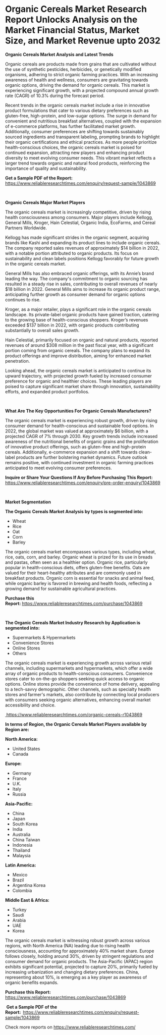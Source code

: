 <p><h1>Organic Cereals Market Research Report Unlocks Analysis on the Market Financial Status, Market Size, and Market Revenue upto 2032</h1></p><p><strong>Organic Cereals Market Analysis and Latest Trends</strong></p>
<p><p>Organic cereals are products made from grains that are cultivated without the use of synthetic pesticides, herbicides, or genetically modified organisms, adhering to strict organic farming practices. With an increasing awareness of health and wellness, consumers are gravitating towards organic options, driving the demand for organic cereals. This market is experiencing significant growth, with a projected compound annual growth rate (CAGR) of 10.3% during the forecast period.</p><p>Recent trends in the organic cereals market include a rise in innovative product formulations that cater to various dietary preferences such as gluten-free, high-protein, and low-sugar options. The surge in demand for convenient and nutritious breakfast alternatives, coupled with the expansion of e-commerce platforms, has further facilitated market growth. Additionally, consumer preferences are shifting towards sustainably sourced ingredients and transparent labeling, prompting brands to highlight their organic certifications and ethical practices. As more people prioritize health-conscious choices, the organic cereals market is poised for continued expansion, attracting new players and enhancing product diversity to meet evolving consumer needs. This vibrant market reflects a larger trend towards organic and natural food products, reinforcing the importance of quality and sustainability.</p></p>
<p><strong>Get a Sample PDF of the Report:&nbsp;</strong> <a href="https://www.reliableresearchtimes.com/enquiry/request-sample/1043869?utm_campaign=3284&utm_medium=2&utm_source=Github&utm_content=ia&utm_term=07042025&utm_id=organic-cereals">https://www.reliableresearchtimes.com/enquiry/request-sample/1043869</a></p>
<p>&nbsp;</p>
<p><strong>Organic Cereals Major Market Players</strong></p>
<p><p>The organic cereals market is increasingly competitive, driven by rising health consciousness among consumers. Major players include Kellogg, General Mills, Kroger, Hain Celestial, Organic India, EcoFarms, and Cereal Partners Worldwide.</p><p>Kellogg has made significant strides in the organic segment, acquiring brands like Kashi and expanding its product lines to include organic cereals. The company reported sales revenues of approximately $14 billion in 2022, with a notable portion attributed to organic products. Its focus on sustainability and clean labels positions Kellogg favorably for future growth in the organic cereals market.</p><p>General Mills has also embraced organic offerings, with its Annie’s brand leading the way. The company's commitment to organic sourcing has resulted in a steady rise in sales, contributing to overall revenues of nearly $18 billion in 2022. General Mills aims to increase its organic product range, anticipating further growth as consumer demand for organic options continues to rise.</p><p>Kroger, as a major retailer, plays a significant role in the organic cereals landscape. Its private-label organic products have gained traction, catering to the growing base of health-conscious shoppers. Kroger’s revenues exceeded $137 billion in 2022, with organic products contributing substantially to overall sales growth.</p><p>Hain Celestial, primarily focused on organic and natural products, reported revenues of around $308 million in the past fiscal year, with a significant portion coming from organic cereals. The company plans to expand its product offerings and improve distribution, aiming for enhanced market penetration.</p><p>Looking ahead, the organic cereals market is anticipated to continue its upward trajectory, with projected growth fueled by increased consumer preference for organic and healthier choices. These leading players are poised to capture significant market share through innovation, sustainability efforts, and expanded product portfolios.</p></p>
<p>&nbsp;</p>
<p><strong>What Are The Key Opportunities For Organic Cereals Manufacturers?</strong></p>
<p><p>The organic cereals market is experiencing robust growth, driven by rising consumer demand for health-conscious and sustainable food options. In 2022, the global market was valued at approximately $6 billion, with a projected CAGR of 7% through 2030. Key growth trends include increased awareness of the nutritional benefits of organic grains and the proliferation of innovative product offerings, such as gluten-free and high-protein cereals. Additionally, e-commerce expansion and a shift towards clean-label products are further bolstering market dynamics. Future outlook remains positive, with continued investment in organic farming practices anticipated to meet evolving consumer preferences.</p></p>
<p><strong>Inquire or Share Your Questions If Any Before Purchasing This Report:</strong> <a href="https://www.reliableresearchtimes.com/enquiry/pre-order-enquiry/1043869?utm_campaign=3284&utm_medium=2&utm_source=Github&utm_content=ia&utm_term=07042025&utm_id=organic-cereals">https://www.reliableresearchtimes.com/enquiry/pre-order-enquiry/1043869</a></p>
<p>&nbsp;</p>
<p><strong>Market Segmentation</strong></p>
<p><strong>The Organic Cereals Market Analysis by types is segmented into:</strong></p>
<p><ul><li>Wheat</li><li>Rice</li><li>Oat</li><li>Corn</li><li>Barley</li></ul></p>
<p><p>The organic cereals market encompasses various types, including wheat, rice, oats, corn, and barley. Organic wheat is prized for its use in breads and pastas, often seen as a healthier option. Organic rice, particularly popular in health-conscious diets, offers gluten-free benefits. Oats are valued for their heart-healthy attributes and are commonly used in breakfast products. Organic corn is essential for snacks and animal feed, while organic barley is favored in brewing and health foods, reflecting a growing demand for sustainable agricultural practices.</p></p>
<p><strong>Purchase this Report:&nbsp;</strong><a href="https://www.reliableresearchtimes.com/purchase/1043869?utm_campaign=3284&utm_medium=2&utm_source=Github&utm_content=ia&utm_term=07042025&utm_id=organic-cereals">https://www.reliableresearchtimes.com/purchase/1043869</a></p>
<p>&nbsp;</p>
<p><strong>The Organic Cereals Market Industry Research by Application is segmented into:</strong></p>
<p><ul><li>Supermarkets & Hypermarkets</li><li>Convenience Stores</li><li>Online Stores</li><li>Others</li></ul></p>
<p><p>The organic cereals market is experiencing growth across various retail channels, including supermarkets and hypermarkets, which offer a wide array of organic products to health-conscious consumers. Convenience stores cater to on-the-go shoppers seeking quick access to organic options. Online stores provide the convenience of home delivery, appealing to a tech-savvy demographic. Other channels, such as specialty health stores and farmer's markets, also contribute by connecting local producers with consumers seeking organic alternatives, enhancing overall market accessibility and choice.</p></p>
<p><a href="https://www.reliableresearchtimes.com/organic-cereals-r1043869?utm_campaign=3284&utm_medium=2&utm_source=Github&utm_content=ia&utm_term=07042025&utm_id=organic-cereals">&nbsp;https://www.reliableresearchtimes.com/organic-cereals-r1043869</a></p>
<p><strong>In terms of Region, the Organic Cereals Market Players available by Region are:</strong></p>
<p>
    <p> <strong> North America: </strong>
        <ul>
            <li>United States</li>
            <li>Canada</li>
        </ul>
        </p> 
    <p> <strong> Europe: </strong>
        <ul>
            <li>Germany</li>
            <li>France</li>
            <li>U.K.</li>
            <li>Italy</li>
            <li>Russia</li>
        </ul>
        </p> 
    <p> <strong> Asia-Pacific: </strong>
        <ul>
            <li>China</li>
            <li>Japan</li>
            <li>South Korea</li>
            <li>India</li>
            <li>Australia</li>
            <li>China Taiwan</li>
            <li>Indonesia</li>
            <li>Thailand</li>
            <li>Malaysia</li>
        </ul>
        </p> 
    <p> <strong> Latin America: </strong>
        <ul>
            <li>Mexico</li>
            <li>Brazil</li>
            <li>Argentina Korea</li>
            <li>Colombia</li>
        </ul>
        </p> 
    <p> <strong> Middle East & Africa: </strong>
        <ul>
            <li>Turkey</li>
            <li>Saudi</li>
            <li>Arabia</li>
            <li>UAE</li>
            <li>Korea</li>
        </ul>
    </p>
    </p>
<p><p>The organic cereals market is witnessing robust growth across various regions, with North America (NA) leading due to rising health consciousness, accounting for approximately 40% market share. Europe follows closely, holding around 30%, driven by stringent regulations and consumer demand for organic products. The Asia-Pacific (APAC) region exhibits significant potential, projected to capture 20%, primarily fueled by increasing urbanization and changing dietary preferences. China, representing about 10%, is emerging as a key player as awareness of organic benefits expands.</p></p>
<p><strong>Purchase this Report: </strong><a href="https://www.reliableresearchtimes.com/purchase/1043869?utm_campaign=3284&utm_medium=2&utm_source=Github&utm_content=ia&utm_term=07042025&utm_id=organic-cereals">https://www.reliableresearchtimes.com/purchase/1043869</a></p>
<p>&nbsp;<strong>Get a Sample PDF of the Report:&nbsp;&nbsp;</strong><a href="https://www.reliableresearchtimes.com/enquiry/request-sample/1043869?utm_campaign=3284&utm_medium=2&utm_source=Github&utm_content=ia&utm_term=07042025&utm_id=organic-cereals">https://www.reliableresearchtimes.com/enquiry/request-sample/1043869</a></p>
<p><strong></strong></p>
<p>Check more reports on <a href="https://www.reliableresearchtimes.com/?utm_campaign=3284&utm_medium=2&utm_source=Github&utm_content=ia&utm_term=07042025&utm_id=organic-cereals">https://www.reliableresearchtimes.com/</a></p>